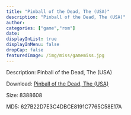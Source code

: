 ```yaml
---
title: "Pinball of the Dead, The (USA)"
description: "Pinball of the Dead, The (USA)"
author: 
categories: ["game","rom"]
date: 
displayInList: true
displayInMenu: false
dropCap: false
featuredImage: /img/miss/gamemiss.jpg
---
```


Description: Pinball of the Dead, The (USA)

Download: <a style="text-decoration:underline;" href="https://mega.nz/#!WbIAHSCY!fUt4iglYKzMr8LsCz2M0cbgD2FSU8sg9uKB2VE2UakY" target = "_blank" rel = "nofollow" > Pinball of the Dead, The (USA)</a>

Size: 8388608

MD5: 627B22D7E3C4DBCE8191C7765C58E17A

